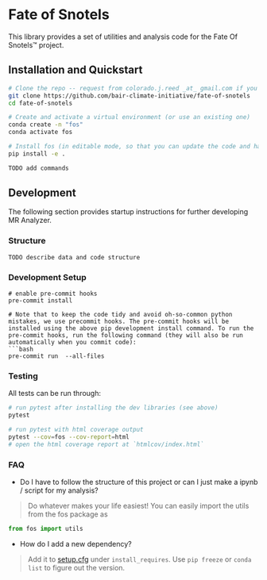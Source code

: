 # Fate of Snotels
This library provides a set of utilities and analysis code for the Fate Of Snotels™ project.


## Installation and Quickstart

```bash
# Clone the repo -- request from colorado.j.reed _at_ gmail.com if you do not have permission
git clone https://github.com/bair-climate-initiative/fate-of-snotels
cd fate-of-snotels

# Create and activate a virtual environment (or use an existing one)
conda create -n "fos"
conda activate fos

# Install fos (in editable mode, so that you can update the code and have the updates propagated)
pip install -e .

TODO add commands
```

## Development
The following section provides startup instructions for further developing MR Analyzer.

### Structure

```
TODO describe data and code structure
```

### Development Setup

```
# enable pre-commit hooks
pre-commit install

# Note that to keep the code tidy and avoid oh-so-common python mistakes, we use precommit hooks. The pre-commit hooks will be installed using the above pip development install command. To run the pre-commit hooks, run the following command (they will also be run automatically when you commit code):
```bash
pre-commit run  --all-files
```

### Testing
All tests can be run through:
```bash
# run pytest after installing the dev libraries (see above)
pytest

# run pytest with html coverage output
pytest --cov=fos --cov-report=html
# open the html coverage report at `htmlcov/index.html`
```

### FAQ

* Do I have to follow the structure of this project or can I just make a ipynb / script for my analysis?
> Do whatever makes your life easiest! You can easily import the utils from the fos package as 
```python
from fos import utils
```

* How do I add a new dependency?
> Add it to [setup.cfg](setup.cfg) under `install_requires`. Use `pip freeze` or `conda list` to figure out the version.

